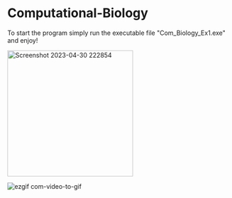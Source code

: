 # Computational-Biology
To start the program simply run the executable file "Com_Biology_Ex1.exe" and enjoy!

<img width="283" alt="Screenshot 2023-04-30 222854" src="https://user-images.githubusercontent.com/112930532/235372648-59075d98-f221-4d74-9d66-d02a34d14708.png">

![ezgif com-video-to-gif](https://user-images.githubusercontent.com/112930532/234523882-0c06034f-55b4-440b-973b-8795880b4575.gif)

